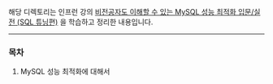 해당 디렉토리는 인프런 강의 [비전공자도 이해할 수 있는 MySQL 성능 최적화 입문/실전 (SQL 튜닝편)](https://www.inflearn.com/course/%EB%B9%84%EC%A0%84%EA%B3%B5%EC%9E%90-mysql-%EC%84%B1%EB%8A%A5%EC%B5%9C%EC%A0%95%ED%99%95-sql%ED%8A%9C%EB%8B%9D) 을 학습하고 정리한 내용입니다.

---

### 목차

1. MySQL 성능 최적화에 대해서
